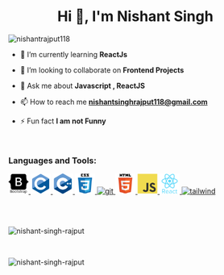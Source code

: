 <h1 align="center">Hi 👋, I'm Nishant Singh</h1>
<p align="left"> <img src="https://komarev.com/ghpvc/?username=nishantrajput118&label=Profile%20views&color=0e75b6&style=flat" alt="nishantrajput118" /> </p>

- 🌱 I’m currently learning **ReactJs**

- 👯 I’m looking to collaborate on **Frontend Projects**

- 💬 Ask me about **Javascript , ReactJS**

- 📫 How to reach me **nishantsinghrajput118@gmail.com**

- ⚡ Fun fact **I am not Funny**


<br/>
<h3 align="left">Languages and Tools:</h3>
<p align="left"> <a href="https://getbootstrap.com" target="_blank" rel="noreferrer"> <img src="https://raw.githubusercontent.com/devicons/devicon/master/icons/bootstrap/bootstrap-plain-wordmark.svg" alt="bootstrap" width="40" height="40"/> </a> <a href="https://www.cprogramming.com/" target="_blank" rel="noreferrer"> <img src="https://raw.githubusercontent.com/devicons/devicon/master/icons/c/c-original.svg" alt="c" width="40" height="40"/> </a> <a href="https://www.w3schools.com/cpp/" target="_blank" rel="noreferrer"> <img src="https://raw.githubusercontent.com/devicons/devicon/master/icons/cplusplus/cplusplus-original.svg" alt="cplusplus" width="40" height="40"/> </a> <a href="https://www.w3schools.com/css/" target="_blank" rel="noreferrer"> <img src="https://raw.githubusercontent.com/devicons/devicon/master/icons/css3/css3-original-wordmark.svg" alt="css3" width="40" height="40"/> </a> <a href="https://git-scm.com/" target="_blank" rel="noreferrer"> <img src="https://www.vectorlogo.zone/logos/git-scm/git-scm-icon.svg" alt="git" width="40" height="40"/> </a> <a href="https://www.w3.org/html/" target="_blank" rel="noreferrer"> <img src="https://raw.githubusercontent.com/devicons/devicon/master/icons/html5/html5-original-wordmark.svg" alt="html5" width="40" height="40"/> </a> <a href="https://developer.mozilla.org/en-US/docs/Web/JavaScript" target="_blank" rel="noreferrer"> <img src="https://raw.githubusercontent.com/devicons/devicon/master/icons/javascript/javascript-original.svg" alt="javascript" width="40" height="40"/> </a> <a href="https://reactjs.org/" target="_blank" rel="noreferrer"> <img src="https://raw.githubusercontent.com/devicons/devicon/master/icons/react/react-original-wordmark.svg" alt="react" width="40" height="40"/> </a> <a href="https://tailwindcss.com/" target="_blank" rel="noreferrer"> <img src="https://www.vectorlogo.zone/logos/tailwindcss/tailwindcss-icon.svg" alt="tailwind" width="40" height="40"/> </a> </p>

<br/>
<br/>
<div width="100%" align="left" display="flex">
<p><img  src="https://github-readme-stats.vercel.app/api/top-langs?username=nishant-singh-rajput&show_icons=true&locale=en&layout=compact" alt="nishant-singh-rajput" /></p>

<br/>
<p><img  src="https://github-readme-streak-stats.herokuapp.com/?user=nishant-singh-rajput&" alt="nishant-singh-rajput" /></p>
</div>
